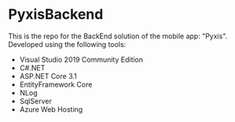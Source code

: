 # PyxisBackend
This is the repo for the BackEnd solution of the mobile app: "Pyxis".
Developed using the following tools:
- Visual Studio 2019 Community Edition
- C#.NET
- ASP.NET Core 3.1
- EntityFramework Core
- NLog
- SqlServer
- Azure Web Hosting
